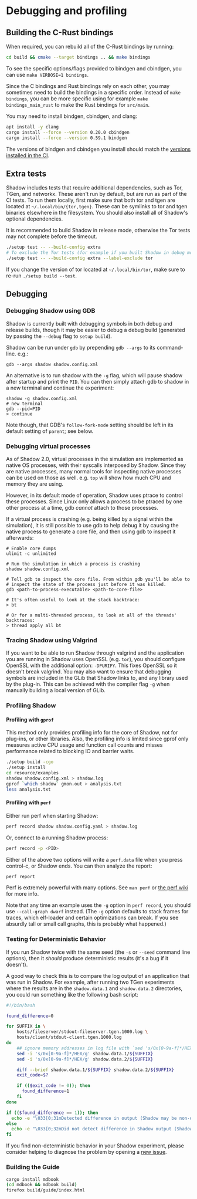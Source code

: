 # Debugging and profiling

## Building the C-Rust bindings

When required, you can rebuild all of the C-Rust bindings by running:

```bash
cd build && cmake --target bindings .. && make bindings
```

To see the specific options/flags provided to bindgen and cbindgen, you can use
`make VERBOSE=1 bindings`.

Since the C bindings and Rust bindings rely on each other, you may sometimes
need to build the bindings in a specific order. Instead of `make bindings`, you
can be more specific using for example `make bindings_main_rust` to make the
Rust bindings for `src/main`.

You may need to install bindgen, cbindgen, and clang:

```bash
apt install -y clang
cargo install --force --version 0.20.0 cbindgen
cargo install --force --version 0.59.1 bindgen
```

The versions of bindgen and cbindgen you install should match the [versions
installed in the
CI](https://github.com/shadow/shadow/blob/main/.github/workflows/lint.yml).

## Extra tests

Shadow includes tests that require additional dependencies, such as Tor, TGen,
and networkx. These aren't run by default, but are run as part of the CI tests.
To run them locally, first make sure that both tor and tgen are located at
`~/.local/bin/{tor,tgen}`. These can be symlinks to tor and tgen binaries
elsewhere in the filesystem. You should also install all of Shadow's optional
dependencies.

It is recommended to build Shadow in release mode, otherwise the Tor tests may
not complete before the timeout.

```bash
./setup test -- --build-config extra
# To exclude the Tor tests (for example if you built Shadow in debug mode)
./setup test -- --build-config extra --label-exclude tor
```

If you change the version of tor located at `~/.local/bin/tor`, make sure to
re-run `./setup build --test`.

## Debugging

### Debugging Shadow using GDB

Shadow is currently built with debugging symbols in both debug and release
builds, though it may be easier to debug a debug build (generated by passing the
`--debug` flag to `setup build`).

Shadow can be run under `gdb` by prepending `gdb --args` to its command-line.
e.g.:

```
gdb --args shadow shadow.config.xml
```

An alternative is to run shadow with the `-g` flag, which will pause shadow
after startup and print the `PID`. You can then simply attach gdb to shadow in a
new terminal and continue the experiment:

```
shadow -g shadow.config.xml
# new terminal
gdb --pid=PID
> continue
```

Note though, that GDB's `follow-fork-mode` setting should be left in its default
setting of `parent`; see below.

### Debugging virtual processes

As of Shadow 2.0, virtual processes in the simulation are implemented as native
OS processes, with their syscalls interposed by Shadow. Since they are native
processes, many normal tools for inspecting native processes can be used on
those as well. e.g. `top` will show how much CPU and memory they are using.

However, in its default mode of operation, Shadow uses ptrace to control these
processes. Since Linux only allows a process to be ptraced by one other process
at a time, gdb *cannot* attach to those processes.

If a virtual process is crashing (e.g. being killed by a signal within the
simulation), it is still possible to use gdb to help debug it by causing the
native process to generate a core file, and then using gdb to inspect it
afterwards:

```
# Enable core dumps
ulimit -c unlimited

# Run the simulation in which a process is crashing
shadow shadow.config.xml

# Tell gdb to inspect the core file. From within gdb you'll be able to
# inspect the state of the process just before it was killed. 
gdb <path-to-process-executable> <path-to-core-file>

# It's often useful to look at the stack backtrace:
> bt

# Or for a multi-threaded process, to look at all of the threads' backtraces:
> thread apply all bt
```

### Tracing Shadow using Valgrind

If you want to be able to run Shadow through valgrind and the application you
are running in Shadow uses OpenSSL (e.g. `tor`), you should configure OpenSSL
with the additional option: `-DPURIFY`. This fixes OpenSSL so it doesn't break
valgrind. You may also want to ensure that debugging symbols are included in the
GLib that Shadow links to, and any library used by the plug-in. This can be
achieved with the compiler flag `-g` when manually building a local version of
GLib.

### Profiling Shadow

#### Profiling with `gprof`

This method only provides profiling info for the core of Shadow, not for
plug-ins, or other libraries. Also, the profiling info is limited since gprof
only measures active CPU usage and function call counts and misses performance
related to blocking IO and barrier waits.

```bash
./setup build -cgo
./setup install
cd resource/examples
shadow shadow.config.xml > shadow.log
gprof `which shadow` gmon.out > analysis.txt
less analysis.txt
```

#### Profiling with `perf`

Either run perf when starting Shadow:

```bash
perf record shadow shadow.config.yaml > shadow.log
```

Or, connect to a running Shadow process:

```bash
perf record -p <PID>
```

Either of the above two options will write a `perf.data` file when you press
control-c, or Shadow ends. You can then analyze the report:

```bash
perf report
```

Perf is extremely powerful with many options. See `man perf` or [the perf
wiki](https://perf.wiki.kernel.org/index.php/Tutorial) for more info.

Note that any time an example uses the `-g` option in `perf record`, you should
use `--call-graph dwarf` instead. (The `-g` option defaults to stack frames for
traces, which elf-loader and certain optimizations can break. If you see
absurdly tall or small call graphs, this is probably what happened.)

### Testing for Deterministic Behavior

If you run Shadow twice with the same seed (the `-s` or `--seed` command line
options), then it _should_ produce deterministic results (it's a bug if it
doesn't).

A good way to check this is to compare the log output of an application that was
run in Shadow. For example, after running two TGen experiments where the results
are in the `shadow.data.1` and `shadow.data.2` directories, you could run
something like the following bash script:

```bash
#!/bin/bash

found_difference=0

for SUFFIX in \
    hosts/fileserver/stdout-fileserver.tgen.1000.log \
    hosts/client/stdout-client.tgen.1000.log
do
    ## ignore memory addresses in log file with `sed 's/0x[0-9a-f]*/HEX/g' FILENAME`
    sed -i 's/0x[0-9a-f]*/HEX/g' shadow.data.1/${SUFFIX}
    sed -i 's/0x[0-9a-f]*/HEX/g' shadow.data.2/${SUFFIX}

    diff --brief shadow.data.1/${SUFFIX} shadow.data.2/${SUFFIX}
    exit_code=$?

    if (($exit_code != 0)); then
      found_difference=1
    fi
done

if (($found_difference == 1)); then
  echo -e "\033[0;31mDetected difference in output (Shadow may be non-deterministic).\033[0m"
else
  echo -e "\033[0;32mDid not detect difference in Shadow output (Shadow may be deterministic).\033[0m"
fi
```

If you find non-deterministic behavior in your Shadow experiment, please
consider helping to diagnose the problem by opening a [new
issue](https://github.com/shadow/shadow/issues/new).

### Building the Guide

```bash
cargo install mdbook
(cd mdbook && mdbook build)
firefox build/guide/index.html
```

